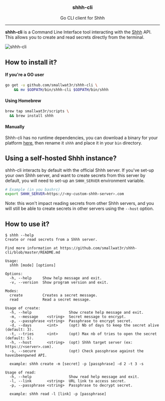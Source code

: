 <h3 align="center">shhh-cli</h3>
<p align="center">Go CLI client for Shhh</p>

---

**shhh-cli** is a Command Line Interface tool interacting with the 
[Shhh](https://github.com/smallwat3r) API.  
This allows you to create and read secrets directly from the 
terminal.

![shhh-cli](https://i.imgur.com/DAf4qRg.png)  

## How to install it?  

#### If you're a GO user
```sh
go get -u github.com/smallwat3r/shhh-cli \
    && mv $GOPATH/bin/shhh-cli $GOPATH/bin/shhh
```

#### Using Homebrew  

```sh
brew tap smallwat3r/scripts \
  && brew install shhh
```

#### Manually  

Shhh-cli has no runtime dependencies, you can download a binary for 
your platform [here](https://github.com/smallwat3r/shhh-cli/releases), 
then rename it `shhh` and place it in your `bin` directory.

## Using a self-hosted Shhh instance?  

shhh-cli interacts by default with the official Shhh server. If 
you've set-up your own Shhh server, and want to create secrets 
from this server by default, you will need to set-up an `SHHH_SERVER`
environment variable.

```sh
# Example (in you bashrc)
export SHHH_SERVER=https://<my-custom-shhh-server>.com
```

Note: this won't impact reading secrets from other Shhh servers, and
you will still be able to create secrets in other servers using the 
`--host` option.

## How to use it?  

```console
$ shhh --help
Create or read secrets from a Shhh server.

Find more information at https://github.com/smallwat3r/shhh-cli/blob/master/README.md

Usage:
  shhh [mode] [options]

Options:
  -h, --help     Show help message and exit.
  -v, --version  Show program version and exit.

Modes:
  create         Creates a secret message.
  read           Read a secret message.

Usage of create:
  -h, --help                 Show create help message and exit.
  -m, --message    <string>  Secret message to encrypt.
  -p, --passphrase <string>  Passphrase to encrypt secret.
  -d, --days       <int>     (opt) Nb of days to keep the secret alive (default: 3).
  -t, --tries      <int>     (opt) Max nb of tries to open the secret (default: 5).
  -h, --host       <string>  (opt) Shhh target server (ex: https://<server>.com).
  -s, --secure               (opt) Check passphrase against the haveibeenpwned API.

  example: shhh create -m [secret] -p [passphrase] -d 2 -t 3 -s

Usage of read:
  -h, --help                 Show read help message and exit.
  -l, --link       <string>  URL link to access secret.
  -p, --passphrase <string>  Passphrase to decrypt secret.

  example: shhh read -l [link] -p [passphrase]
```
